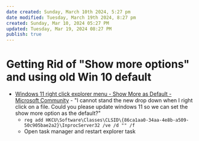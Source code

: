 ```yaml
---
date created: Sunday, March 10th 2024, 5:27 pm
date modified: Tuesday, March 19th 2024, 8:27 pm
created: Sunday, Mar 10, 2024 05:27 PM
updated: Tuesday, Mar 19, 2024 08:27 PM
publish: true
---
```


# Getting Rid of "Show more options" and using old Win 10 default
- [Windows 11 right click explorer menu - Show More as Default - Microsoft Community](https://answers.microsoft.com/en-us/windows/forum/all/windows-11-right-click-explorer-menu-show-more-as/ba8dafe4-306a-403b-af0d-10a6d1ca0a9a) - "I cannot stand the new drop down when I right click on a file. Could you please update windows 11 so we can set the show more option as the default?"
	- `reg add HKCU\Software\Classes\CLSID\{86ca1aa0-34aa-4e8b-a509-50c905bae2a2}\InprocServer32 /ve /d "" /f`
	- Open task manager and restart explorer task